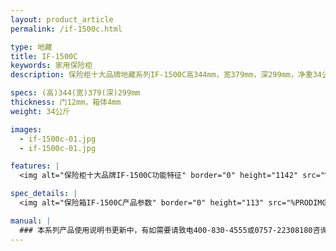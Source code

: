 ```yaml
---
layout: product_article
permalink: /if-1500c.html

type: 地藏
title: IF-1500C
keywords: 家用保险柜
description: 保险柜十大品牌地藏系列IF-1500C高344mm，宽379mm，深299mm，净重34公斤，采用美制精准密码盘锁，全钢满焊结构，方便开门。

specs: (高)344(宽)379(深)299mm
thickness: 门12mm，箱体4mm
weight: 34公斤

images:
  - if-1500c-01.jpg
  - if-1500c-01.jpg

features: |
  <img alt="保险柜十大品牌IF-1500C功能特征" border="0" height="1142" src="%PRODIMGS%/dz-gn.jpg" width="538" />

spec_details: |
  <img alt="保险箱IF-1500C产品参数" border="0" height="113" src="%PRODIMGS%/dz-cpcs.jpg" width="538" />

manual: |
  ### 本系列产品使用说明书更新中，有如需要请致电400-830-4555或0757-22308180咨询，谢谢！
---
```

